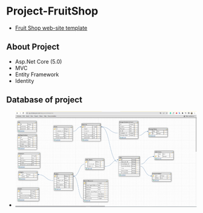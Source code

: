 # Project-FruitShop
- [Fruit Shop web-site template](https://technext.github.io/frutika/index.html)

## About Project
- Asp.Net Core (5.0)
- MVC
- Entity Framework
- Identity

## Database of project
- ![Database of project](https://github.com/fidan-xanlarovaa/Project-FruitShop/blob/master/schema.png)

